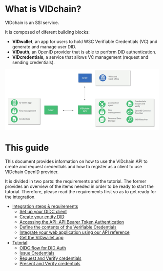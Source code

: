 
# What is VIDchain?

VIDchain is an SSI service.

It is composed of diferent building blocks:
 - **VIDwallet**, an app for users to hold W3C Verifiable Credentials (VC) and generate and manage user DID.
 - **VIDauth**, an OpenID provider that is able to perform DID authentication.
 - **VIDcredentials**, a service that allows VC management (request and sending credentials).

![vidchain-components](_media/vidchain-components.jpg)


# This guide
This document provides information on how to use the VIDchain API to create and request credentials and how to register as a client to use VIDchain OpenID provider.

It is divided in two parts: the requirements and the tutorial. The former provides an overview of the items needed in order to be ready to start the tutorial. Therefore, please read the requirements first so as to get ready for the integration.

- [Integration steps & requirements](/requirements.md)
  - [Set up your OIDC client](/requirements.md#set-up-your-oidc-client)
  - [Create your entity DID](/requirements.md#create-your-entity-did)
  - [Accessing the API: API Bearer Token Authentication](/requirements.md#client-id-and-entity-session-key-registration-prod-api-only)
  - [Define the contents of the Verifiable Credentials](/requirements.md#define-the-contents-of-the-verifiable-credentials)
  - [Integrate your web application using our API reference](/requirements.md#integrate-your-web-application-using-our-api-reference)
  - [Get the VIDwallet app](/requirements.md#get-the-vidwallet-app)
- [Tutorial](/tutorial.md)
  - [OIDC flow for DID Auth](/tutorial.md#oidc-flow-for-did-auth) 
  - [Issue Credentials](/tutorial.md#issue-credentials)
  - [Request and Verify credentials](/tutorial.md#request-and-verify-credentials)
  - [Present and Verify credentials](/tutorial.md#present-and-verify-credentials)




